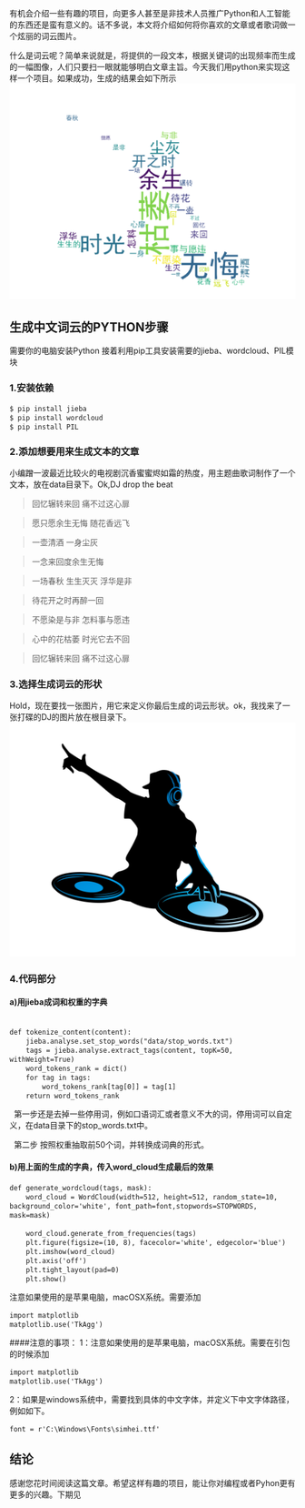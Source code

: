 有机会介绍一些有趣的项目，向更多人甚至是非技术人员推广Python和人工智能的东西还是蛮有意义的。话不多说，本文将介绍如何将你喜欢的文章或者歌词做一个炫丽的词云图片。

什么是词云呢？简单来说就是，将提供的一段文本，根据关键词的出现频率而生成的一幅图像，人们只要扫一眼就能够明白文章主旨。今天我们用python来实现这样一个项目。如果成功，生成的结果会如下所示
![输出](result.png "DJ")


## 生成中文词云的PYTHON步骤

需要你的电脑安装Python
接着利用pip工具安装需要的jieba、wordcloud、PIL模块
### 1.安装依赖
```
$ pip install jieba
$ pip install wordcloud
$ pip install PIL
```


### 2.添加想要用来生成文本的文章
小编蹭一波最近比较火的电视剧沉香蜜蜜烬如霜的热度，用主题曲歌词制作了一个文本，放在data目录下。Ok,DJ drop the beat
>回忆辗转来回 痛不过这心扉

>愿只愿余生无悔 随花香远飞

>一壶清酒 一身尘灰

>一念来回度余生无悔

>一场春秋 生生灭灭 浮华是非

>待花开之时再醉一回

>不愿染是与非 怎料事与愿违

>心中的花枯萎 时光它去不回

>回忆辗转来回 痛不过这心扉


### 3.选择生成词云的形状

Hold，现在要找一张图片，用它来定义你最后生成的词云形状。ok，我找来了一张打碟的DJ的图片放在根目录下。
![输出](dj.png "DJ")
### 4.代码部分
#### a)用jieba成词和权重的字典
```

def tokenize_content(content):
    jieba.analyse.set_stop_words("data/stop_words.txt")
    tags = jieba.analyse.extract_tags(content, topK=50, withWeight=True)
    word_tokens_rank = dict()
    for tag in tags:
        word_tokens_rank[tag[0]] = tag[1]
    return word_tokens_rank
```
&nbsp; 第一步还是去掉一些停用词，例如口语词汇或者意义不大的词，停用词可以自定义，在data目录下的stop_words.txt中。

&nbsp; 第二步 按照权重抽取前50个词，并转换成词典的形式。
#### b)用上面的生成的字典，传入word_cloud生成最后的效果
```
def generate_wordcloud(tags, mask):
    word_cloud = WordCloud(width=512, height=512, random_state=10, background_color='white', font_path=font,stopwords=STOPWORDS, mask=mask)

    word_cloud.generate_from_frequencies(tags)
    plt.figure(figsize=(10, 8), facecolor='white', edgecolor='blue')
    plt.imshow(word_cloud)
    plt.axis('off')
    plt.tight_layout(pad=0)
    plt.show()
```

注意如果使用的是苹果电脑，macOSX系统。需要添加

	import matplotlib
    matplotlib.use('TkAgg')




####注意的事项：
1：注意如果使用的是苹果电脑，macOSX系统。需要在引包的时候添加
```
import matplotlib
matplotlib.use('TkAgg')
```

2：如果是windows系统中，需要找到具体的中文字体，并定义下中文字体路径，例如如下。
```
font = r'C:\Windows\Fonts\simhei.ttf'
```



## 结论

感谢您花时间阅读这篇文章。希望这样有趣的项目，能让你对编程或者Pyhon更有更多的兴趣。下期见